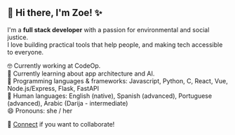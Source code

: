 ## 👋 Hi there, I'm Zoe! ✨

I'm a **full stack developer** with a passion for environmental and social justice.\
I love building practical tools that help people, and making tech accessible to everyone.

🤓 Currently working at CodeOp.\
🌱 Currently learning about app architecture and AI.\
🤖 Programming languages & frameworks: Javascript, Python, C, React, Vue, Node.js/Express, Flask, FastAPI\
💬 Human languages: English (native), Spanish (advanced), Portuguese (advanced), Arabic (Darija - intermediate)\
😄 Pronouns: she / her 

🚀 [Connect](https://linkedin.com/in/zoe-laventhol) if you want to collaborate!

